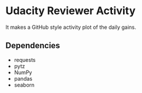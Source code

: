 # Udacity Reviewer Activity

It makes a GitHub style activity plot of the daily gains.

## Dependencies

* requests
* pytz
* NumPy
* pandas
* seaborn

